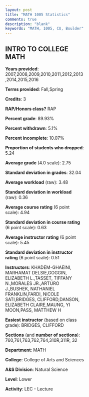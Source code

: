 ```yaml
---
layout: post
title: "MATH 1005 Statistics"
comments: true
description: "blank"
keywords: "MATH, 1005, CU, Boulder"
--- 
```

<head>
<script src="https://ajax.googleapis.com/ajax/libs/jquery/2.1.3/jquery.min.js"></script>
<script src="https://dl.dropboxusercontent.com/s/pc42nxpaw1ea4o9/highcharts.js?dl=0"></script>
<!-- <script src="../assets/js/highcharts.js"></script> -->
<style type="text/css">@font-face {
	font-family: "Bebas Neue";
	src: url(https://www.filehosting.org/file/details/544349/BebasNeue%20Regular.otf) format("opentype");
	}
	h1.Bebas { 
		font-family: "Bebas Neue", Verdana, Tahoma;
	}
</style>
</head>
<body>
	<div id="container" style="float: right; width: 45%; height: 88%; margin-left: 2.5%; margin-right: 2.5%;"></div>
	<script language="JavaScript">
		$(document).ready(function() {
		var chart = {type: 'column'};
		var title = {text: 'Grade Distribution'};
		var xAxis = {categories: ['A','B','C','D','F'],crosshair: true};
		var yAxis = {min: 0,title: {text: 'Percentage'}};
		var tooltip = {headerFormat: '<center><b><span style="font-size:20px">{point.key}</span></b></center>',
		               pointFormat: '<td style="padding:0"><b>{point.y:.1f}%</b></td>',
		               footerFormat: '</table>',shared: true,useHTML: true};
		var plotOptions = {column: {pointPadding: 0.0,borderWidth: 0}};  
		var credits = {enabled: false};var series= [{name: 'Percent',data: [22.47,48.24,21.37,0.66,7.27,]}];
		var json = {};
		json.chart = chart;
		json.title = title;
		json.tooltip = tooltip;
		json.xAxis = xAxis;
		json.yAxis = yAxis;  
		json.series = series;
		json.plotOptions = plotOptions;  
		json.credits = credits;
		$('#container').highcharts(json);
	});
	</script>
</body>
			   
## INTRO TO COLLEGE MATH

**Years provided**: 2007,2008,2009,2010,2011,2012,2013,2014,2015,2016

**Terms provided**: Fall,Spring

**Credits**: 3

**RAP/Honors class?** RAP

**Percent grade**: 89.93%

**Percent withdrawn**: 5.1%

**Percent incomplete**: 10.07%

**Proportion of students who dropped**: 5.24

**Average grade** (4.0 scale): 2.75

**Standard deviation in grades**: 32.04

**Average workload** (raw): 3.48

**Standard deviation in workload** (raw): 0.36

**Average course rating** (6 point scale): 4.94

**Standard deviation in course rating** (6 point scale): 0.63

**Average instructor rating** (6 point scale): 5.45

**Standard deviation in instructor rating** (6 point scale): 0.51

**Instructors**: KHADEM-GHAEINI, MARHAMAT DELSIE,GOGGIN, ELIZABETH L.,TASSET, TIFFANY N.,MORALES JR.,ARTURO J.,BUSHEK, NATHANIEL FRANKLIN,FARDI, NICOLE SATI,BRIDGES, CLIFFORD,DANSON, ELIZABETH CLAIRE,MAUNG, YI MOON,PASS, MATTHEW H

**Easiest instructor** (based on class grade): BRIDGES, CLIFFORD

**Sections** (and **number of sections**): 760,761,763,762,764,310R,311R, 32

**Department**: MATH

**College**: College of Arts and Sciences

**A&S Division**: Natural Science

**Level**: Lower

**Activity**: LEC - Lecture